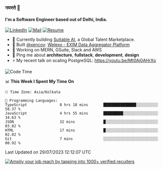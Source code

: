 ### नमस्ते 🙏

#### I'm a Software Engineer based out of Delhi, India.

[![LinkedIn](https://img.shields.io/badge/linkedin-%230077B5.svg)](https://linkedin.com/in/sambhav2612)
[![Mail](https://img.shields.io/badge/gmail-D14836)](mailto:sambhavjain2612@gmail.com)
[![Resume](https://img.shields.io/badge/resume-%23#FFFF00.svg)](https://mega.nz/file/IjA3yaoB#BFfQg1-aKva0piAd_wWs8Hf5dlnYRQ2ZkwtYwNMzBhA)

- 🏢 Currently building [Suitable AI](https://suitable.ai), a Global Talent Marketplace.
- 💅 Built [@xencov](https://github.com/xencov): [Welexo - EXIM Data Aggregator Platform](https://welexo.com)
- 🌱 Working on MERN, GSuite, Slack and AWS
- 💬 Ping me about **architecture**, **fullstack**, **development**, **design**
- ⚡️ My recent talk on scaling PostgreSQL: https://youtu.be/Mt0Aj0AHrXo

<!--START_SECTION:waka-->
![Code Time](http://img.shields.io/badge/Code%20Time-3%2C572%20hrs%2029%20mins-blue)

📊 **This Week I Spent My Time On** 

```text
🕑︎ Time Zone: Asia/Kolkata

💬 Programming Languages: 
TypeScript               8 hrs 18 mins       ███████████████░░░░░░░░░░   58.37 % 
JavaScript               4 hrs 55 mins       █████████░░░░░░░░░░░░░░░░   34.63 % 
JSON                     32 mins             █░░░░░░░░░░░░░░░░░░░░░░░░   03.82 % 
HTML                     17 mins             █░░░░░░░░░░░░░░░░░░░░░░░░   02.02 % 
Git                      7 mins              ░░░░░░░░░░░░░░░░░░░░░░░░░   00.92 % 
```


 Last Updated on 29/07/2023 12:12:07 UTC
<!--END_SECTION:waka-->

[![Ampliy your job reach by tapping into 1000+ verified recuiters](https://user-images.githubusercontent.com/19583619/212717528-45b497fd-e886-4452-90fe-93829667bd63.png)](https://suitable.ai)

